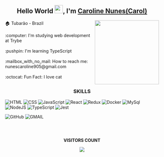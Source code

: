 <div align="center">
  <h2> Hello World <img src="https://github.com/TheDudeThatCode/TheDudeThatCode/blob/master/Assets/Earth.gif" height="27" />,
I'm <a href="https://www.linkedin.com/in/caroline-nunes-devfullstack/" target="_blank">Caroline Nunes(Carol)</a></h2>
</div>

<img align="right" width="210" src="https://media.giphy.com/media/wwg1suUiTbCY8H8vIA/giphy-downsized-large.gif"/>

<p>
🏠 Tubarão - Brazil<br><br>
:computer: I'm studying web development at Trybe<br><br>
:pushpin:  I'm learning TypeScript<br><br>
:mailbox_with_no_mail: How to reach me: nunescaroline905@gmail.com<br><br>
:octocat: Fun Fact: I love cat<br>
</p>


##

<h3 align="center">SKILLS</h3>

![HTML](https://img.shields.io/badge/HTML5-E34F26?style=for-the-badge&logo=html5&logoColor=white)
![CSS](https://img.shields.io/badge/CSS3-1572B6?style=for-the-badge&logo=css3&logoColor=white)
![JavaScript](https://img.shields.io/badge/JavaScript-323330?style=for-the-badge&logo=javascript&logoColor=F7DF1E)
![React](https://img.shields.io/badge/React-20232A?style=for-the-badge&logo=react&logoColor=61DAFB)
![Redux](https://img.shields.io/badge/Redux-593D88?style=for-the-badge&logo=redux&logoColor=white)
![Docker](https://img.shields.io/badge/docker-%230db7ed.svg?style=for-the-badge&logo=docker&logoColor=white)
![MySql](https://img.shields.io/badge/MySQL-005C84?style=for-the-badge&logo=mysql&logoColor=white)
![NodeJS](https://img.shields.io/badge/Node.js-339933?style=for-the-badge&logo=nodedotjs&logoColor=white)
![TypeScript](https://img.shields.io/badge/typescript-%23007ACC.svg?style=for-the-badge&logo=typescript&logoColor=white)
![Jest](https://img.shields.io/badge/Jest-C21325?style=for-the-badge&logo=jest&logoColor=white)

![GitHub](https://img.shields.io/badge/-Github-181717?style=for-the-badge&logo=GitHub&logoColor=white)
![GMAIL](https://img.shields.io/badge/-GMAIL-c14438?style=for-the-badge&logo=Gmail&logoColor=white&link=mailto:luis.alberto3556@gmail.com)

##
  
<div align="center">
<br>
<p align="centre"><b>VISITORS COUNT</b></p>  
  <p align="center">
    <img align="center" src="https://komarev.com/ghpvc/?username=carolhn&color=blueviolet&style=for-the-badge" />
</p>
<br>
</div


